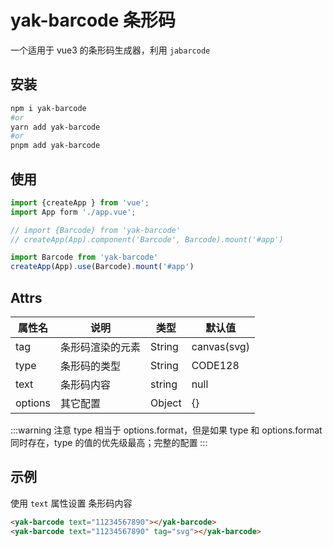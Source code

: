 # yak-barcode 条形码

一个适用于 vue3 的条形码生成器，利用 `jabarcode`

## 安装

```bash
npm i yak-barcode
#or
yarn add yak-barcode
#or
pnpm add yak-barcode
```

## 使用

```js
import {createApp } from 'vue';
import App form './app.vue';

// import {Barcode} from 'yak-barcode'
// createApp(App).component('Barcode', Barcode).mount('#app')

import Barcode from 'yak-barcode'
createApp(App).use(Barcode).mount('#app')
```

## Attrs

| 属性名  | 说明             | 类型   | 默认值      |
| ------- | ---------------- | ------ | ----------- |
| tag     | 条形码渲染的元素 | String | canvas(svg) |
| type    | 条形码的类型     | String | CODE128     |
| text    | 条形码内容       | string | null        |
| options | 其它配置         | Object | {}          |

:::warning 注意
type 相当于 options.format，但是如果 type 和 options.format 同时存在，type 的值的优先级最高；完整的配置
:::

## 示例

使用 `text` 属性设置 条形码内容

<ClientOnly>
    <yak-barcode text="11234567890"></yak-barcode>
    <yak-barcode text="11234567890" tag="svg"></yak-barcode>
</ClientOnly>

```html
<yak-barcode text="11234567890"></yak-barcode>
<yak-barcode text="11234567890" tag="svg"></yak-barcode>
```

<script setup>
import { Barcode as YakBarcode } from 'yak-barcode'

</script>
